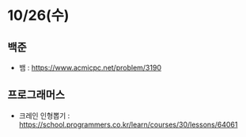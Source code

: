 # 10/26(수)

## 백준
- 뱀 : https://www.acmicpc.net/problem/3190

## 프로그래머스
- 크레인 인형뽑기 : https://school.programmers.co.kr/learn/courses/30/lessons/64061

